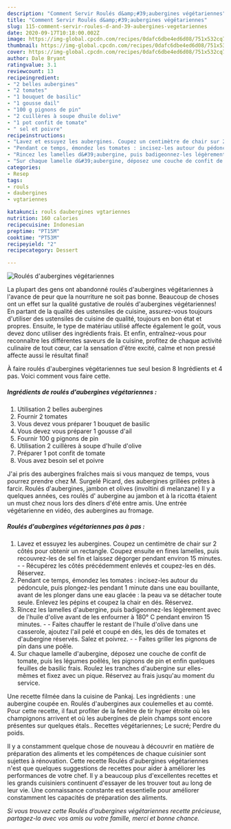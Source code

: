 ```yaml
---
description: "Comment Servir Roulés d&amp;#39;aubergines végétariennes"
title: "Comment Servir Roulés d&amp;#39;aubergines végétariennes"
slug: 115-comment-servir-roules-d-and-39-aubergines-vegetariennes
date: 2020-09-17T10:18:00.002Z
image: https://img-global.cpcdn.com/recipes/0dafc6dbe4ed6d08/751x532cq70/roules-daubergines-vegetariennes-photo-principale-de-la-recette.jpg
thumbnail: https://img-global.cpcdn.com/recipes/0dafc6dbe4ed6d08/751x532cq70/roules-daubergines-vegetariennes-photo-principale-de-la-recette.jpg
cover: https://img-global.cpcdn.com/recipes/0dafc6dbe4ed6d08/751x532cq70/roules-daubergines-vegetariennes-photo-principale-de-la-recette.jpg
author: Dale Bryant
ratingvalue: 3.1
reviewcount: 13
recipeingredient:
- "2 belles aubergines"
- "2 tomates"
- "1 bouquet de basilic"
- "1 gousse dail"
- "100 g pignons de pin"
- "2 cuillères à soupe dhuile dolive"
- "1 pot confit de tomate"
- " sel et poivre"
recipeinstructions:
- "Lavez et essuyez les aubergines. Coupez un centimètre de chair sur 2 côtés pour obtenir un rectangle. Coupez ensuite en fines lamelles, puis recouvrez-les de sel fin et laissez dégorger pendant environ 15 minutes.  Récupérez les côtés précédemment enlevés et coupez-les en dés. Réservez."
- "Pendant ce temps, émondez les tomates : incisez-les autour du pédoncule, puis plongez-les pendant 1 minute dans une eau bouillante, avant de les plonger dans une eau glacée : la peau va se détacher toute seule. Enlevez les pépins et coupez la chair en dés. Réservez."
- "Rincez les lamelles d&#39;aubergine, puis badigeonnez-les légèrement avec de l&#39;huile d&#39;olive avant de les enfourner à 180° C pendant environ 15 minutes.  Faites chauffer le restant de l&#39;huile d&#39;olive dans une casserole, ajoutez l&#39;ail pelé et coupé en dés, les dés de tomates et d&#39;aubergine réservés. Salez et poivrez.  Faites griller les pignons de pin dans une poêle."
- "Sur chaque lamelle d&#39;aubergine, déposez une couche de confit de tomate, puis les légumes poêlés, les pignons de pin et enfin quelques feuilles de basilic frais. Roulez les tranches d&#39;aubergine sur elles-mêmes et fixez avec un pique. Réservez au frais jusqu&#39;au moment du service."
categories:
- Resep
tags:
- rouls
- daubergines
- vgtariennes

katakunci: rouls daubergines vgtariennes 
nutrition: 160 calories
recipecuisine: Indonesian
preptime: "PT15M"
cooktime: "PT53M"
recipeyield: "2"
recipecategory: Dessert

---
```



![Roulés d&#39;aubergines végétariennes](https://img-global.cpcdn.com/recipes/0dafc6dbe4ed6d08/751x532cq70/roules-daubergines-vegetariennes-photo-principale-de-la-recette.jpg)

La plupart des gens ont abandonné roulés d&#39;aubergines végétariennes à l'avance de peur que la nourriture ne soit pas bonne. Beaucoup de choses ont un effet sur la qualité gustative de roulés d&#39;aubergines végétariennes! En partant de la qualité des ustensiles de cuisine, assurez-vous toujours d'utiliser des ustensiles de cuisine de qualité, toujours en bon état et propres. Ensuite, le type de matériau utilisé affecte également le goût, vous devez donc utiliser des ingrédients frais. Et enfin, entraînez-vous pour reconnaître les différentes saveurs de la cuisine, profitez de chaque activité culinaire de tout cœur, car la sensation d'être excité, calme et non pressé affecte aussi le résultat final!

<!--inarticleads1-->

À faire roulés d&#39;aubergines végétariennes tue seul besion 8 Ingrédients et 4 pas. Voici comment vous faire cette.

##### Ingrédients de roulés d&#39;aubergines végétariennes :

1. Utilisation 2 belles aubergines
1. Fournir 2 tomates
1. Vous devez vous préparer 1 bouquet de basilic
1. Vous devez vous préparer 1 gousse d&#39;ail
1. Fournir 100 g pignons de pin
1. Utilisation 2 cuillères à soupe d&#39;huile d&#39;olive
1. Préparer 1 pot confit de tomate
1. Vous avez besoin  sel et poivre


J&#39;ai pris des aubergines fraîches mais si vous manquez de temps, vous pourrez prendre chez M. Surgelé Picard, des aubergines grillées prêtes à farcir. Roulés d&#39;aubergines, jambon et olives (involtini di melanzane) Il y a quelques années, ces roulés d&#39; aubergine au jambon et à la ricotta étaient un must chez nous lors des dîners d&#39;été entre amis. Une entrée végétarienne en vidéo, des aubergines au fromage. 

<!--inarticleads2-->

##### Roulés d&#39;aubergines végétariennes pas à pas :

1. Lavez et essuyez les aubergines. Coupez un centimètre de chair sur 2 côtés pour obtenir un rectangle. Coupez ensuite en fines lamelles, puis recouvrez-les de sel fin et laissez dégorger pendant environ 15 minutes. -  - Récupérez les côtés précédemment enlevés et coupez-les en dés. Réservez.
1. Pendant ce temps, émondez les tomates : incisez-les autour du pédoncule, puis plongez-les pendant 1 minute dans une eau bouillante, avant de les plonger dans une eau glacée : la peau va se détacher toute seule. Enlevez les pépins et coupez la chair en dés. Réservez.
1. Rincez les lamelles d&#39;aubergine, puis badigeonnez-les légèrement avec de l&#39;huile d&#39;olive avant de les enfourner à 180° C pendant environ 15 minutes. -  - Faites chauffer le restant de l&#39;huile d&#39;olive dans une casserole, ajoutez l&#39;ail pelé et coupé en dés, les dés de tomates et d&#39;aubergine réservés. Salez et poivrez. -  - Faites griller les pignons de pin dans une poêle.
1. Sur chaque lamelle d&#39;aubergine, déposez une couche de confit de tomate, puis les légumes poêlés, les pignons de pin et enfin quelques feuilles de basilic frais. Roulez les tranches d&#39;aubergine sur elles-mêmes et fixez avec un pique. Réservez au frais jusqu&#39;au moment du service.


Une recette filmée dans la cuisine de Pankaj. Les ingrédients : une aubergine coupée en. Roulés d&#39;aubergines aux coulemelles et au comté. Pour cette recette, il faut profiter de la fenêtre de tir hyper étroite où les champignons arrivent et où les aubergines de plein champs sont encore présentes sur quelques étals.. Recettes végétariennes; Le sucré; Perdre du poids. 

<!--inarticleads1-->

<p>
Il y a constamment quelque chose de nouveau à découvrir en matière de préparation des aliments et les compétences de chaque cuisinier sont sujettes à rénovation. Cette recette Roulés d&#39;aubergines végétariennes n'est que quelques suggestions de recettes pour aider à améliorer les performances de votre chef. Il y a beaucoup plus d'excellentes recettes et les grands cuisiniers continuent d'essayer de les trouver tout au long de leur vie. Une connaissance constante est essentielle pour améliorer constamment les capacités de préparation des aliments.
</p>

<p>
<i>Si vous trouvez cette Roulés d&#39;aubergines végétariennes recette précieuse, partagez-la avec vos amis ou votre famille, merci et bonne chance.</i>
</p>
